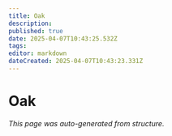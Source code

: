 ```yaml
---
title: Oak
description: 
published: true
date: 2025-04-07T10:43:25.532Z
tags: 
editor: markdown
dateCreated: 2025-04-07T10:43:23.331Z
---
```


# Oak

*This page was auto-generated from structure.*